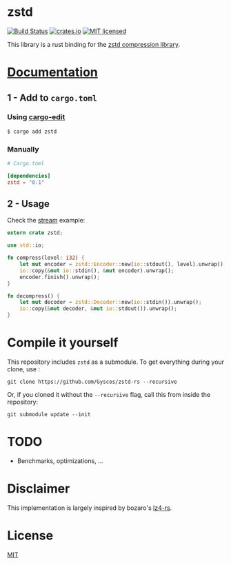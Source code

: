 # zstd

[![Build Status](https://travis-ci.org/Gyscos/zstd-rs.svg?branch=master)](https://travis-ci.org/Gyscos/zstd-rs)
[![crates.io](http://meritbadge.herokuapp.com/zstd)](https://crates.io/crates/zstd)
[![MIT licensed](https://img.shields.io/badge/license-MIT-blue.svg)](./LICENSE)

This library is a rust binding for the [zstd compression library][zstd].

# [Documentation][doc]

## 1 - Add to `cargo.toml`

### Using [cargo-edit]

```bash
$ cargo add zstd
```

### Manually

```toml
# Cargo.toml

[dependencies]
zstd = "0.1"
```

## 2 - Usage

Check the [stream] example:

```rust
extern crate zstd;

use std::io;

fn compress(level: i32) {
	let mut encoder = zstd::Encoder::new(io::stdout(), level).unwrap();
	io::copy(&mut io::stdin(), &mut encoder).unwrap();
    encoder.finish().unwrap();
}

fn decompress() {
	let mut decoder = zstd::Decoder::new(io::stdin()).unwrap();
	io::copy(&mut decoder, &mut io::stdout()).unwrap();
}
```

# Compile it yourself

This repository includes `zstd` as a submodule. To get everything during your clone, use :

```
git clone https://github.com/Gyscos/zstd-rs --recursive
```

Or, if you cloned it without the `--recursive` flag, call this from inside the repository:

```
git submodule update --init
```

# TODO

* Benchmarks, optimizations, ...

# Disclaimer

This implementation is largely inspired by bozaro's [lz4-rs].

# License

[MIT](LICENSE)

[zstd]: https://github.com/Cyan4973/zstd
[lz4-rs]: https://github.com/bozaro/lz4-rs
[cargo-edit]: https://github.com/killercup/cargo-edit#cargo-add
[doc]: https://gyscos.github.io/zstd-rs/zstd/index.html
[stream]: src/bin/stream.rs
